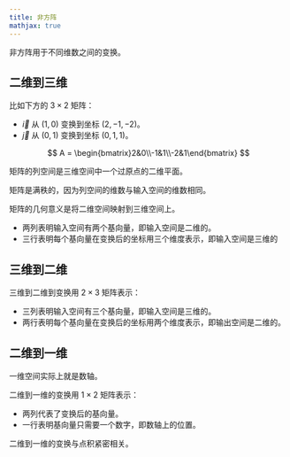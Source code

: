 ```yaml
---
title: 非方阵
mathjax: true
---
```


非方阵用于不同维数之间的变换。

## 二维到三维

比如下方的 $3\times 2$ 矩阵：

- $\vec{i}$ 从 $(1, 0)$ 变换到坐标 $(2,-1,-2)$。
- $\vec{j}$ 从 $(0, 1)$ 变换到坐标 $(0,1,1)$。

$$
A = \begin{bmatrix}2&0\\-1&1\\-2&1\end{bmatrix}
$$

矩阵的列空间是三维空间中一个过原点的二维平面。

矩阵是满秩的，因为列空间的维数与输入空间的维数相同。

矩阵的几何意义是将二维空间映射到三维空间上。

- 两列表明输入空间有两个基向量，即输入空间是二维的。
- 三行表明每个基向量在变换后的坐标用三个维度表示，即输入空间是三维的

## 三维到二维

三维到二维到变换用 $2\times 3$ 矩阵表示：

- 三列表明输入空间有三个基向量，即输入空间是三维的。
- 两行表明每个基向量在变换后的坐标用两个维度表示，即输出空间是二维的。

## 二维到一维

一维空间实际上就是数轴。

二维到一维的变换用 $1\times 2$ 矩阵表示：

- 两列代表了变换后的基向量。
- 一行表明基向量只需要一个数字，即数轴上的位置。

二维到一维的变换与点积紧密相关。